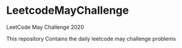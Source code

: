 # LeetcodeMayChallenge
LeetCode May Challenge 2020

This repository Contains the daily leetcode may challenge problems
